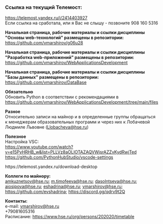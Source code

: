 
### <strong>Ссылка на текущий Телемост:</strong><br>
https://telemost.yandex.ru/j/2414403927
<br>Если ссылка на сработала, или я Вас не слышу - позвоните 908 160 5316

<strong>Начальная страница, рабочие материалы  и ссылки дисциплины "Основы web-технологий" размещены в репозитории:</strong>
https://github.com/vmarshirov/g06u28

<strong>Начальная страница, рабочие материалы  и ссылки дисциплины "Разработка web-приложений" размещены в репозитории:</strong>
https://github.com/vmarshirov/WebApplicationsDevelopment

<strong>Начальная страница, рабочие материалы  и ссылки дисциплины "Базы данных" размещены в репозитории:</strong>
https://github.com/vmarshirov/DataBase



<strong>Обязательно</strong>
<br>Обновить Python в соответствии с рекомендациями в https://github.com/vmarshirov/WebApplicationsDevelopment/tree/main/files


<strong>Разное</strong>
<br>Относительно записи на майнор и в определенные группы обращаться к менеджерам образовательных программ и через них к Лобачевой Людмиле  Львовне (Llobacheva@hse.ru) 

<strong>Полезное</strong>
<br>Настройка VSC:
<br>https://www.youtube.com/watch?v=e15PvHRHB_w&list=PLLVz8aOLIOTAZAQVWjsrAZZvKydRwjTed
<br>https://github.com/PythonHubStudio/vscode-settings

<p>https://telemost.yandex.ru/download-desktop</p>

 
<strong>Коллеги по майнору:</strong>
<br>amkuznetsov@hse.ru; m.timofeeva@hse.ru; dasolntseva@hse.ru; aiosipova@hse.ru; eshadrina@hse.ru; vmarshirov@hse.ru; 
<br>https://github.com/evshadrina; https://discord.gg/qdrv9t2Q
<br>

<strong>Контакты:</strong>
<br>e-mail: vmarshirov@hse.ru
<br>+79081605316
<br>Расписание: https://www.hse.ru/org/persons/202020/timetable
